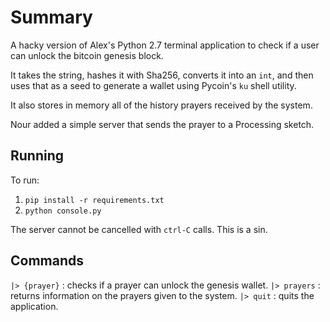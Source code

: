 # Summary

A hacky version of Alex's Python 2.7 terminal application to check if a user can unlock the bitcoin genesis block. 

It takes the string, hashes it with Sha256, converts it into an `int`, and then uses that as a seed to generate a wallet using Pycoin's `ku` shell utility.

It also stores in memory all of the history prayers received by the system.

Nour added a simple server that sends the prayer to a Processing sketch.

## Running
To run:
1. `pip install -r requirements.txt`
1. `python console.py`

The server cannot be cancelled with `ctrl-C` calls. This is a sin.

## Commands

`|> {prayer}` : checks if a prayer can unlock the genesis wallet.
`|> prayers` : returns information on the prayers given to the system.
`|> quit` : quits the application.

